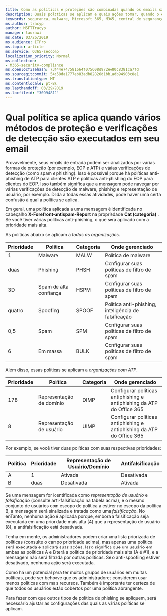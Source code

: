 ```yaml
---
title: Como as políticas e proteções são combinadas quando os emails são sinalizados em vermelho
description: Quais políticas se aplicam e quais ações tomar, quando o email está marcado como malware, spam, spam de alta confiança, phishing e massa por EOP e/ou ATP.
keywords: segurança, malware, Microsoft 365, M365, central de segurança, ATP, Windows Defender ATP, Office 365 ATP, Azure ATP
ms.author: tracyp
author: MSFTTracyp
manager: laurawi
ms.date: 03/26/2019
ms.audience: ITPro
ms.topic: article
ms.service: O365-seccomp
localization_priority: Normal
ms.collection:
- M365-security-compliance
ms.openlocfilehash: 73f44e747581664f075608d972ee80c8381ca7fd
ms.sourcegitcommit: 54d58da1777eb83adb82826d1bb1adb94903c8e1
ms.translationtype: MT
ms.contentlocale: pt-BR
ms.lasthandoff: 03/29/2019
ms.locfileid: "30994811"
---
```

# <a name="what-policy-applies-when-multiple-protection-methods-and-detection-scans-run-on-your-email"></a>Qual política se aplica quando vários métodos de proteção e verificações de detecção são executados em seu email

Provavelmente, seus emails de entrada podem ser sinalizados por várias formas de proteção (por exemplo, EOP *e* ATP) e várias verificações de detecção (como spam *e* phishing). Isso é possível porque há políticas anti-phishing de ATP para clientes ATP e políticas anti-phishing do EOP para clientes do EOP. Isso também significa que a mensagem pode navegar por várias verificações de detecção de malware, phishing e representação de usuário, por exemplo. Dada a todas essas atividades, pode haver uma certa confusão à qual a política se aplica.

Em geral, uma política aplicada a uma mensagem é identificada no cabeçalho **X-Forefront-antispam-Report** na propriedade **Cat (categoria)** . Se você tiver várias políticas anti-phishing, o que será aplicado com a prioridade mais alta.

As políticas abaixo se aplicam a _todas as organizações_.

|Prioridade |Política  |Categoria  |Onde gerenciado |
|---------|---------|---------|---------|
|1     | Malware      | MALW      | Política de malware   |
|duas     | Phishing     | PHSH     | Configurar suas políticas de filtro de spam     |
|3D     | Spam de alta confiança      | HSPM        | Configurar suas políticas de filtro de spam        |
|quatro     | Spoofing        | SPOOF        | Política anti-phishing, inteligência de falsificação        |
|0,5     | Spam         | SPM         | Configurar suas políticas de filtro de spam         |
|6     | Em massa         | BULK        | Configurar suas políticas de filtro de spam         |

Além disso, essas políticas se aplicam a _organizações com ATP_.

|Prioridade |Política  |Categoria  |Onde gerenciado |
|---------|---------|---------|---------|
|178     | Representação de domínio         | DIMP         |  Configurar políticas antiphishing e antiphishing da ATP do Office 365        |
|8     | Representação de usuário        | UIMP         |  Configurar políticas antiphishing e antiphishing da ATP do Office 365         |

Por exemplo, se você tiver duas políticas com suas respectivas prioridades:

|Política  |Prioridade  |Representação de Usuário/Domínio  |Antifalsificação  |
|---------|---------|---------|---------|
|A     | 1        | Ativada        |Desativada         |
|B     | duas        | Desativada        | Ativada        |

Se uma mensagem for identificada como _representação de usuário_ e _falsificação_ (consulte anti-falsificação na tabela acima), e o mesmo conjunto de usuários com escopo de política a estiver no escopo da política B, a mensagem será sinalizada e tratada como uma _falsificação_. No enTanto, nenhuma ação é aplicada porque, embora a falsificação seja executada em uma prioridade mais alta (4) que a representação de usuário (8), a antifalsificação está desativada.

Tenha em mente, os administradores podem criar uma lista priorizada de políticas (consulte o campo prioridade acima), mas apenas uma política será executada e aplicará suas ações. Isso significa que um usuário em ambas as políticas A e B terá a política de prioridade mais alta (A é #1), e a mensagem não será filtrada por outras políticas. Se o anti-spoofiing estiver desativado, nenhuma ação será executada.

Como há um potencial para ter muitos grupos de usuários em muitas políticas, pode ser behoove que os administradores considerem usar menos políticas com mais recursos. Também é importante ter certeza de que todos os usuários estão cobertos por uma política abrangente.

Para fazer com que outros tipos de política de phishing se apliquem, será necessário ajustar as configurações das quais as várias políticas se aplicam.



